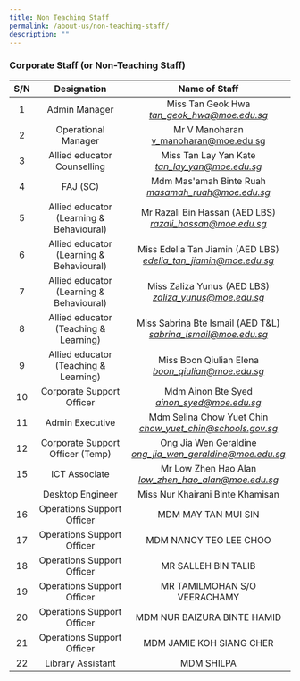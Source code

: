 ```yaml
---
title: Non Teaching Staff
permalink: /about-us/non-teaching-staff/
description: ""
---
```

### Corporate Staff (or Non-Teaching Staff)

| S/N 	| Designation 	| Name of Staff 	|
|:---:	|:---:	|:---:	|
| 1  	| Admin Manager 	| Miss Tan Geok Hwa<br>_[tan\_geok\_hwa@moe.edu.sg](mailto:tan_geok_hwa@moe.edu.sg)_ 	|
| 2 	| Operational Manager 	| Mr V Manoharan<br>[v\_manoharan@moe.edu.sg](mailto:v_manoharan@moe.edu.sg) 	|
| 3 	| Allied educator Counselling 	| Miss Tan Lay Yan Kate <br>_[tan\_lay\_yan@moe.edu.sg](mailto:tan_lay_yan@moe.edu.sg)_ 	|
| 4 	| FAJ (SC)  	| Mdm Mas'amah Binte Ruah<br>_[masamah\_ruah@moe.edu.sg](mailto:masamah_ruah@moe.edu.sg)_ 	|
| 5 	| Allied educator (Learning & Behavioural) 	| Mr Razali Bin Hassan (AED LBS)<br>_[razali\_hassan@moe.edu.sg](mailto:razali_hassan@moe.edu.sg)_ 	|
| 6 	| Allied educator (Learning & Behavioural) 	| Miss Edelia Tan Jiamin (AED LBS)<br>_[edelia\_tan\_jiamin@moe.edu.sg](mailto:edelia_tan_jiamin@moe.edu.sg)_ 	|
|  7 	|  Allied educator (Learning & Behavioural) 	|  Miss Zaliza Yunus (AED LBS)<br>_[zaliza\_yunus@moe.edu.sg](mailto:zaliza_yunus@moe.edu.sg)_ 	|
| 8 	| Allied educator (Teaching & Learning) 	| Miss Sabrina Bte Ismail (AED T&L)<br>_[sabrina\_ismail@moe.edu.sg](mailto:sabrina_ismail@moe.edu.sg)_ 	|
| 9 	| Allied educator (Teaching & Learning) 	| Miss Boon Qiulian Elena<br>_[boon\_qiulian@moe.edu.sg](mailto:boon_qiulian@moe.edu.sg)_ 	|
| 10 	| Corporate Support Officer 	| Mdm Ainon Bte Syed<br>_[ainon\_syed@moe.edu.sg](mailto:ainon_syed@moe.edu.sg)_ 	|
| 11 	| Admin Executive 	| Mdm Selina Chow Yuet Chin<br>_[chow\_yuet\_chin@schools.gov.sg](mailto:chow_yuet_chin@schools.gov.sg)_ 	|
| 12 	| Corporate Support Officer (Temp) 	| Ong Jia Wen Geraldine<br>_[ong\_jia\_wen\_geraldine@moe.edu.sg](mailto:soh_hui_xin@moe.edu.sg)_	|
| 15 	| ICT Associate 	| Mr Low Zhen Hao Alan<br>_[low\_zhen\_hao\_alan@moe.edu.sg](mailto:low_zhen_hao_alan@moe.edu.sg)_ 	|
|   	|  Desktop Engineer  	|   Miss Nur Khairani Binte Khamisan 	|
| 16 	| Operations Support Officer 	| MDM MAY TAN MUI SIN  	|
| 17 	| Operations Support Officer 	| MDM NANCY TEO LEE CHOO  	|
| 18 	| Operations Support Officer 	| MR SALLEH BIN TALIB 	|
| 19 	| Operations Support Officer 	| MR TAMILMOHAN S/O VEERACHAMY  	|
| 20 	| Operations Support Officer 	| MDM NUR BAIZURA BINTE HAMID 	|
|  21 	|  Operations Support Officer  	| MDM JAMIE KOH SIANG CHER  	|
|  22 	| Library Assistant 	| MDM SHILPA 	|